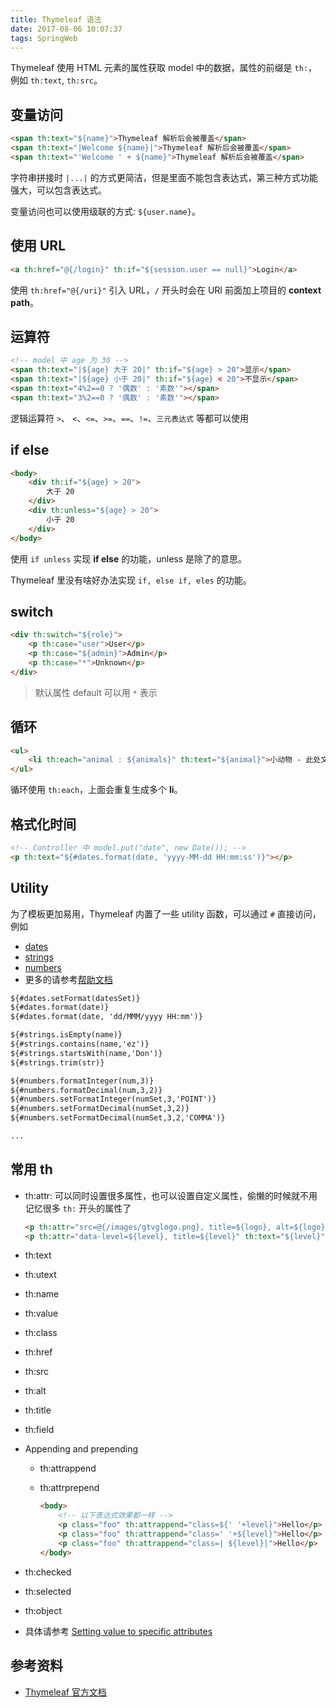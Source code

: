 ```yaml
---
title: Thymeleaf 语法
date: 2017-08-06 10:07:37
tags: SpringWeb
---
```


Thymeleaf 使用 HTML 元素的属性获取 model 中的数据，属性的前缀是 `th:`，例如 `th:text`, `th:src`。

## 变量访问

```html
<span th:text="${name}">Thymeleaf 解析后会被覆盖</span>
<span th:text="|Welcome ${name}|">Thymeleaf 解析后会被覆盖</span>
<span th:text="'Welcome ' + ${name}">Thymeleaf 解析后会被覆盖</span>
```

字符串拼接时 `|...|` 的方式更简洁，但是里面不能包含表达式，第三种方式功能强大，可以包含表达式。

变量访问也可以使用级联的方式: `${user.name}`。

## 使用 URL

```html
<a th:href="@{/login}" th:if="${session.user == null}">Login</a>
```

使用 `th:href="@{/uri}"` 引入 URL，`/` 开头时会在 URI 前面加上项目的 **context path**。<!--more-->

## 运算符

```html
<!-- model 中 age 为 30 -->
<span th:text="|${age} 大于 20|" th:if="${age} > 20">显示</span>
<span th:text="|${age} 小于 20|" th:if="${age} < 20">不显示</span>
<span th:text="4%2==0 ? '偶数' : '素数'"></span>
<span th:text="3%2==0 ? '偶数' : '素数'"></span>
```

逻辑运算符 `>`、 `<`、`<=`、`>=`、`==`、`!=`、`三元表达式` 等都可以使用

## if else

```html
<body>
    <div th:if="${age} > 20">
        大于 20
    </div>
    <div th:unless="${age} > 20">
        小于 20
    </div>
</body>
```

使用 `if unless` 实现 **if else** 的功能，unless 是除了的意思。

Thymeleaf 里没有啥好办法实现 `if, else if, eles` 的功能。

## switch

```html
<div th:switch="${role}">
    <p th:case="user">User</p>
    <p th:case="${admin}">Admin</p>
    <p th:case="*">Unknown</p>
</div>
```

> 默认属性 default 可以用 `*` 表示

## 循环

```html
<ul>
    <li th:each="animal : ${animals}" th:text="${animal}">小动物 - 此处文本会被覆盖</li>
</ul>
```

循环使用 `th:each`，上面会重复生成多个 **li**。

## 格式化时间

```html
<!-- Controller 中 model.put("date", new Date()); -->
<p th:text="${#dates.format(date, 'yyyy-MM-dd HH:mm:ss')}"></p>
```

## Utility

为了模板更加易用，Thymeleaf 内置了一些 utility 函数，可以通过 `#` 直接访问，例如

* [dates](http://www.thymeleaf.org/doc/tutorials/2.1/usingthymeleaf.html#dates)
* [strings](http://www.thymeleaf.org/doc/tutorials/2.1/usingthymeleaf.html#strings)
* [numbers](http://www.thymeleaf.org/doc/tutorials/2.1/usingthymeleaf.html#numbers)
* 更多的请参考[帮助文档](http://www.thymeleaf.org/doc/tutorials/2.1/usingthymeleaf.html#numbers)

```html
${#dates.setFormat(datesSet)}
${#dates.format(date)}
${#dates.format(date, 'dd/MMM/yyyy HH:mm')}

${#strings.isEmpty(name)}
${#strings.contains(name,'ez')}
${#strings.startsWith(name,'Don')} 
${#strings.trim(str)}

${#numbers.formatInteger(num,3)}
${#numbers.formatDecimal(num,3,2)}
${#numbers.setFormatInteger(numSet,3,'POINT')}
${#numbers.setFormatDecimal(numSet,3,2)}
${#numbers.setFormatDecimal(numSet,3,2,'COMMA')}

...
```

## 常用 th

* th:attr: 可以同时设置很多属性，也可以设置自定义属性，偷懒的时候就不用记忆很多 `th:` 开头的属性了

  ```html
  <p th:attr="src=@{/images/gtvglogo.png}, title=${logo}, alt=${logo}"></p>
  <p th:attr="data-level=${level}, title=${level}" th:text="${level}"></p>
  ```

* th:text

* th:utext

* th:name

* th:value

* th:class

* th:href

* th:src

* th:alt

* th:title

* th:field

* Appending and prepending

  * th:attrappend

  * th:attrprepend

    ```html
    <body>
        <!-- 以下表达式效果都一样 -->
        <p class="foo" th:attrappend="class=${' '+level}">Hello</p>
        <p class="foo" th:attrappend="class=' '+${level}">Hello</p>
        <p class="foo" th:attrappend="class=| ${level}|">Hello</p>
    </body>
    ```

* th:checked

* th:selected

* th:object

* 具体请参考 [Setting value to specific attributes](http://www.thymeleaf.org/doc/tutorials/2.1/usingthymeleaf.html#setting-value-to-specific-attributes)

## 参考资料

* [Thymeleaf 官方文档](http://www.thymeleaf.org/doc/tutorials/2.1/usingthymeleaf.html#introducing-thymeleaf)